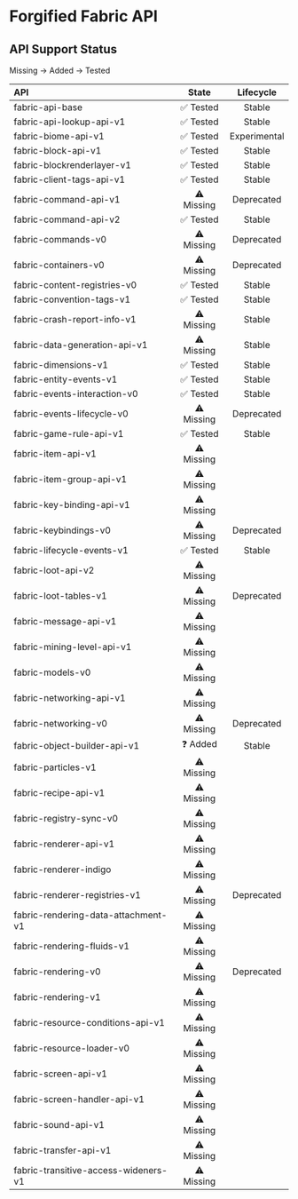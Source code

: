 # Forgified Fabric API

## API Support Status

Missing -> Added -> Tested

| API                                  |   State    |  Lifecycle   |
|:-------------------------------------|:----------:|:------------:|
| fabric-api-base                      |  ✅ Tested  |    Stable    |
| fabric-api-lookup-api-v1             |  ✅ Tested  |    Stable    |
| fabric-biome-api-v1                  |  ✅ Tested  | Experimental |
| fabric-block-api-v1                  |  ✅ Tested  |    Stable    |
| fabric-blockrenderlayer-v1           |  ✅ Tested  |    Stable    |
| fabric-client-tags-api-v1            |  ✅ Tested  |    Stable    |
| fabric-command-api-v1                | ⚠️ Missing |  Deprecated  |
| fabric-command-api-v2                |  ✅ Tested  |    Stable    |
| fabric-commands-v0                   | ⚠️ Missing |  Deprecated  |
| fabric-containers-v0                 | ⚠️ Missing |  Deprecated  |
| fabric-content-registries-v0         |  ✅ Tested  |    Stable    |
| fabric-convention-tags-v1            |  ✅ Tested  |    Stable    |
| fabric-crash-report-info-v1          | ⚠️ Missing |    Stable    |
| fabric-data-generation-api-v1        | ⚠️ Missing |    Stable    |
| fabric-dimensions-v1                 |  ✅ Tested  |    Stable    |
| fabric-entity-events-v1              |  ✅ Tested  |    Stable    |
| fabric-events-interaction-v0         |  ✅ Tested  |    Stable    |
| fabric-events-lifecycle-v0           | ⚠️ Missing |  Deprecated  |
| fabric-game-rule-api-v1              |  ✅ Tested  |    Stable    |
| fabric-item-api-v1                   | ⚠️ Missing |              |
| fabric-item-group-api-v1             | ⚠️ Missing |              |
| fabric-key-binding-api-v1            | ⚠️ Missing |              |
| fabric-keybindings-v0                | ⚠️ Missing |  Deprecated  |
| fabric-lifecycle-events-v1           |  ✅ Tested  |    Stable    |
| fabric-loot-api-v2                   | ⚠️ Missing |              |
| fabric-loot-tables-v1                | ⚠️ Missing |  Deprecated  |
| fabric-message-api-v1                | ⚠️ Missing |              |
| fabric-mining-level-api-v1           | ⚠️ Missing |              |
| fabric-models-v0                     | ⚠️ Missing |              |
| fabric-networking-api-v1             | ⚠️ Missing |              |
| fabric-networking-v0                 | ⚠️ Missing |  Deprecated  |
| fabric-object-builder-api-v1         |  ❓ Added   |    Stable    |
| fabric-particles-v1                  | ⚠️ Missing |              |
| fabric-recipe-api-v1                 | ⚠️ Missing |              |
| fabric-registry-sync-v0              | ⚠️ Missing |              |
| fabric-renderer-api-v1               | ⚠️ Missing |              |
| fabric-renderer-indigo               | ⚠️ Missing |              |
| fabric-renderer-registries-v1        | ⚠️ Missing |  Deprecated  |
| fabric-rendering-data-attachment-v1  | ⚠️ Missing |              |
| fabric-rendering-fluids-v1           | ⚠️ Missing |              |
| fabric-rendering-v0                  | ⚠️ Missing |  Deprecated  |
| fabric-rendering-v1                  | ⚠️ Missing |              |
| fabric-resource-conditions-api-v1    | ⚠️ Missing |              |
| fabric-resource-loader-v0            | ⚠️ Missing |              |
| fabric-screen-api-v1                 | ⚠️ Missing |              |
| fabric-screen-handler-api-v1         | ⚠️ Missing |              |
| fabric-sound-api-v1                  | ⚠️ Missing |              |
| fabric-transfer-api-v1               | ⚠️ Missing |              |
| fabric-transitive-access-wideners-v1 | ⚠️ Missing |              |